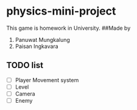 # physics-mini-project
This game is homework in University.
##Made by
1. Panuwat Mungkalung
2. Paisan Ingkavara

## TODO list
- [ ] Player Movement system
- [ ] Level
- [ ] Camera
- [ ] Enemy